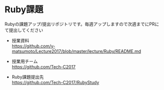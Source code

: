 # Ruby課題

Rubyの課題アップ/提出リポジトリです。毎週アップしますので次週までにPRにて提出してください

- 授業資料  
https://github.com/y-matsumoto/Lecture2017/blob/master/lecture/Ruby/README.md

- 授業用チーム  
https://github.com/Tech-C2017

- Ruby課題提出先  
https://github.com/Tech-C2017/RubyStudy
